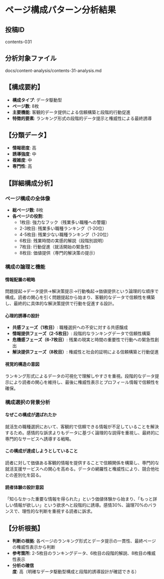 # ページ構成パターン分析結果

## 投稿ID
contents-031

## 分析対象ファイル
docs/content-analysis/contents-31-analysis.md

## 【構成要約】
- **構成タイプ**: データ駆動型
- **ページ数**: 8枚
- **主要機能**: 客観的データ提供による信頼構築と段階的行動促進
- **特徴的要素**: ランキング形式の段階的データ提示と権威性による最終誘導

## 【分類データ】
- **情報密度**: 高
- **誘導強度**: 中
- **複雑度**: 中
- **専門性**: 高

## 【詳細構成分析】

### ページ構成の全体像
- **総ページ数**: 8枚
- **各ページの役割**:
  - 1枚目: 強力なフック（残業多い職種への警鐘）
  - 2-3枚目: 残業多い職種ランキング（1-20位）
  - 4-5枚目: 残業少ない職種ランキング（1-20位）
  - 6枚目: 残業時間の実感的解説（段階別説明）
  - 7枚目: 行動促進（就活開始の緊急性）
  - 8枚目: 価値提供（専門的解決策の提示）

### 構成の論理と機能

#### 情報配置の戦略
問題提起→データ提供→解決策提示→行動喚起→価値提供という論理的な順序で構成。読者の関心を引く問題提起から始まり、客観的なデータで信頼性を構築し、最終的に具体的な解決策提供で行動を促進する設計。

#### 心理的誘導の設計
- **共感フェーズ（1枚目）**: 職種選択への不安に対する共感醸成
- **情報提供フェーズ（2-5枚目）**: 段階的なランキングデータで信頼性構築
- **危機感フェーズ（6-7枚目）**: 残業の現実と時間の重要性で行動への緊急性創出
- **解決提供フェーズ（8枚目）**: 権威性と社会的証明による信頼構築と行動促進

#### 視覚的構造の意図
ランキング形式によるデータの可視化で理解しやすさを重視。段階的なデータ提示により読者の関心を維持し、最後に権威性表示とプロフィール情報で信頼性を確保。

### 構成選択の背景分析

#### なぜこの構成が選ばれたか
就活生の職種選択において、客観的で信頼できる情報が不足していることを解決するため。感情的な訴求よりもデータに基づく論理的な説得を重視し、最終的に専門的なサービスへ誘導する戦略。

#### この構成が達成しようとしていること
読者に対して価値ある客観的情報を提供することで信頼関係を構築し、専門的な就活支援サービスへの関心を高める。データの網羅性と権威性により、競合他社との差別化を図る。

#### 読者体験の設計意図
「知らなかった重要な情報を得られた」という価値体験から始まり、「もっと詳しい情報が欲しい」という欲求へと段階的に誘導。感情30%、論理70%のバランスで、理性的な判断を重視する読者に訴求。

## 【分析根拠】
- **判断の根拠**: 各ページのランキング形式とデータ提示の一貫性、最終ページの権威性表示から判断
- **参考箇所**: 2-5枚目のランキングデータ、6枚目の段階的解説、8枚目の権威性表示
- **分析の確信度**: 高（明確なデータ駆動型構成と段階的誘導設計が確認できる）